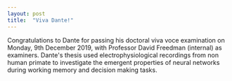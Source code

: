 ```yaml
---
layout: post
title:  "Viva Dante!"
---
```


Congratulations to Dante for passing his doctoral viva voce examination on Monday, 9th December 2019, with Professor David Freedman (internal) as examiners. Dante's thesis used electrophysiological recordings from non human primate to investigate the emergent properties of neural networks during working memory and decision making tasks.



